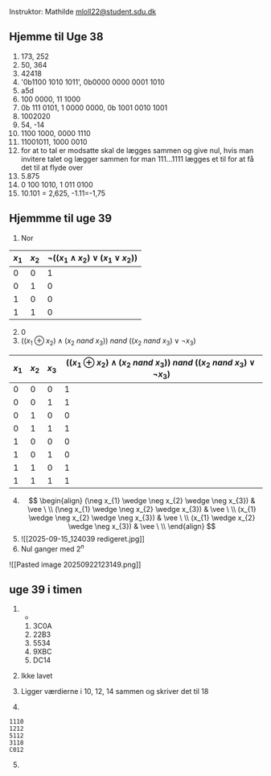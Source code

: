 Instruktor: Mathilde
mloll22@student.sdu.dk



## Hjemme til Uge 38
1. 173, 252
2. 50, 364
3. 42418
4. '0b1100 1010 1011', 0b0000 0000 0001 1010
5. a5d
6. 100 0000, 11 1000 
7. 0b 111 0101, 1 0000 0000, 0b 1001 0010 1001
8. 1002020
9. 54, -14
10. 1100 1000, 0000 1110
11. 11001011, 1000 0010
12. for at to tal er modsatte skal de lægges sammen og give nul, hvis man invitere talet og lægger sammen for man $111 \dots 1111$ lægges et til for at få det til at flyde over
13. 5.875
14. 0 100 1010, 1 011 0100
15. 10.101 = 2,625, -1.11=-1,75

## Hjemmme til uge 39
1.  Nor

| $x_{1}$ | $x_{2 }$ | $\neg((x_{1}\wedge x_{2})\vee(x_{1}\vee x_{2}))$ |
| ------- | -------- | ------------------------------------------------ |
| 0       | 0        | 1                                                |
| 0       | 1        | 0                                                |
| 1       | 0        | 0                                                |
| 1       | 1        | 0                                                |

2.  0 
3. $((x_{1}\oplus x_{2})\wedge(x_{2} \ nand \ x_{3}))\ nand\ ((x_{2} \ nand \ x_{3}) \vee \neg x_{3})$

| $x_{1}$ | $x_{2 }$ | $x_{3}$ | $((x_{1}\oplus x_{2})\wedge(x_{2} \ nand \ x_{3}))\ nand\ ((x_{2} \ nand \ x_{3}) \vee \neg x_{3})$ |
| ------- | -------- | ------- | --------------------------------------------------------------------------------------------------- |
| 0       | 0        | 0       | 1                                                                                                   |
| 0       | 0        | 1       | 1                                                                                                   |
| 0       | 1        | 0       | 0                                                                                                   |
| 0       | 1        | 1       | 1                                                                                                   |
| 1       | 0        | 0       | 0                                                                                                   |
| 1       | 0        | 1       | 0                                                                                                   |
| 1       | 1        | 0       | 1                                                                                                   |
| 1       | 1        | 1       | 1                                                                                                   |

4. $$
 \begin{align}
(\neg x_{1} \wedge \neg x_{2} \wedge \neg x_{3}) & \vee  \ \\
(\neg x_{1} \wedge \neg x_{2} \wedge  x_{3}) & \vee \ \\ 
(x_{1} \wedge \neg x_{2} \wedge \neg x_{3}) & \vee \ \\ 
(x_{1} \wedge x_{2} \wedge \neg x_{3}) & \vee \ \\
\end{align}
$$ 
5.  ![[2025-09-15_124039 redigeret.jpg]]
6. Nul ganger med $2^n$ 


![[Pasted image 20250922123149.png]]
## uge 39 i timen
1. - 
	1. 3C0A
	2. 22B3
	3. 5534
	4. 9XBC
	5. DC14
2. Ikke lavet
3. Ligger værdierne i 10, 12, 14 sammen og skriver det til 18 

4.
```
1110
1212
5112
3118
C012
```

5.
